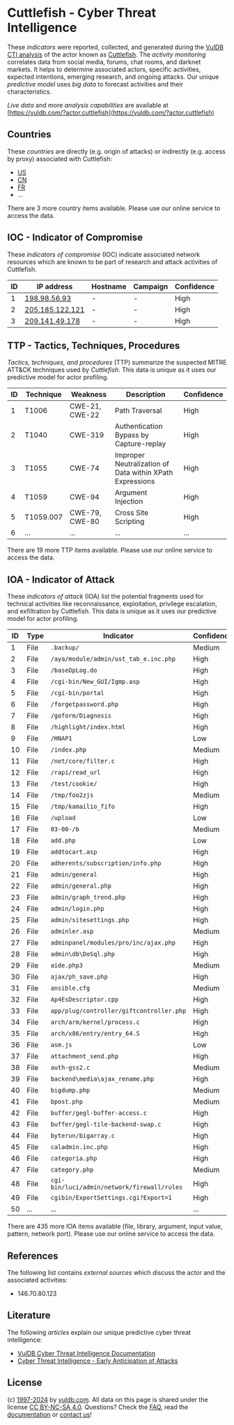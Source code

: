 # Cuttlefish - Cyber Threat Intelligence

These _indicators_ were reported, collected, and generated during the [VulDB CTI analysis](https://vuldb.com/?kb.cti) of the actor known as [Cuttlefish](https://vuldb.com/?actor.cuttlefish). The _activity monitoring_ correlates data from social media, forums, chat rooms, and darknet markets. It helps to determine associated actors, specific activities, expected intentions, emerging research, and ongoing attacks. Our unique _predictive model_ uses _big data_ to forecast activities and their characteristics.

_Live data_ and more _analysis capabilities_ are available at [https://vuldb.com/?actor.cuttlefish](https://vuldb.com/?actor.cuttlefish)

## Countries

These _countries_ are directly (e.g. origin of attacks) or indirectly (e.g. access by proxy) associated with Cuttlefish:

* [US](https://vuldb.com/?country.us)
* [CN](https://vuldb.com/?country.cn)
* [FR](https://vuldb.com/?country.fr)
* ...

There are 3 more country items available. Please use our online service to access the data.

## IOC - Indicator of Compromise

These _indicators of compromise_ (IOC) indicate associated network resources which are known to be part of research and attack activities of Cuttlefish.

ID | IP address | Hostname | Campaign | Confidence
-- | ---------- | -------- | -------- | ----------
1 | [198.98.56.93](https://vuldb.com/?ip.198.98.56.93) | - | - | High
2 | [205.185.122.121](https://vuldb.com/?ip.205.185.122.121) | - | - | High
3 | [209.141.49.178](https://vuldb.com/?ip.209.141.49.178) | - | - | High

## TTP - Tactics, Techniques, Procedures

_Tactics, techniques, and procedures_ (TTP) summarize the suspected MITRE ATT&CK techniques used by _Cuttlefish_. This data is unique as it uses our predictive model for actor profiling.

ID | Technique | Weakness | Description | Confidence
-- | --------- | -------- | ----------- | ----------
1 | T1006 | CWE-21, CWE-22 | Path Traversal | High
2 | T1040 | CWE-319 | Authentication Bypass by Capture-replay | High
3 | T1055 | CWE-74 | Improper Neutralization of Data within XPath Expressions | High
4 | T1059 | CWE-94 | Argument Injection | High
5 | T1059.007 | CWE-79, CWE-80 | Cross Site Scripting | High
6 | ... | ... | ... | ...

There are 19 more TTP items available. Please use our online service to access the data.

## IOA - Indicator of Attack

These _indicators of attack_ (IOA) list the potential fragments used for technical activities like reconnaissance, exploitation, privilege escalation, and exfiltration by Cuttlefish. This data is unique as it uses our predictive model for actor profiling.

ID | Type | Indicator | Confidence
-- | ---- | --------- | ----------
1 | File | `.backup/` | Medium
2 | File | `/aya/module/admin/ust_tab_e.inc.php` | High
3 | File | `/baseOpLog.do` | High
4 | File | `/cgi-bin/New_GUI/Igmp.asp` | High
5 | File | `/cgi-bin/portal` | High
6 | File | `/forgetpassword.php` | High
7 | File | `/goform/Diagnosis` | High
8 | File | `/highlight/index.html` | High
9 | File | `/HNAP1` | Low
10 | File | `/index.php` | Medium
11 | File | `/net/core/filter.c` | High
12 | File | `/rapi/read_url` | High
13 | File | `/test/cookie/` | High
14 | File | `/tmp/foo2zjs` | Medium
15 | File | `/tmp/kamailio_fifo` | High
16 | File | `/upload` | Low
17 | File | `03-00-/b` | Medium
18 | File | `add.php` | Low
19 | File | `addtocart.asp` | High
20 | File | `adherents/subscription/info.php` | High
21 | File | `admin/general` | High
22 | File | `admin/general.php` | High
23 | File | `admin/graph_trend.php` | High
24 | File | `admin/login.php` | High
25 | File | `admin/sitesettings.php` | High
26 | File | `adminler.asp` | Medium
27 | File | `adminpanel/modules/pro/inc/ajax.php` | High
28 | File | `admin\db\DoSql.php` | High
29 | File | `aide.php3` | Medium
30 | File | `ajax/ph_save.php` | High
31 | File | `ansible.cfg` | Medium
32 | File | `Ap4EsDescriptor.cpp` | High
33 | File | `app/plug/controller/giftcontroller.php` | High
34 | File | `arch/arm/kernel/process.c` | High
35 | File | `arch/x86/entry/entry_64.S` | High
36 | File | `asm.js` | Low
37 | File | `attachment_send.php` | High
38 | File | `auth-gss2.c` | Medium
39 | File | `backend\media\ajax_rename.php` | High
40 | File | `bigdump.php` | Medium
41 | File | `bpost.php` | Medium
42 | File | `buffer/gegl-buffer-access.c` | High
43 | File | `buffer/gegl-tile-backend-swap.c` | High
44 | File | `byterun/bigarray.c` | High
45 | File | `caladmin.inc.php` | High
46 | File | `categoria.php` | High
47 | File | `category.php` | Medium
48 | File | `cgi-bin/luci/admin/network/firewall/rules` | High
49 | File | `cgibin/ExportSettings.cgi?Export=1` | High
50 | ... | ... | ...

There are 435 more IOA items available (file, library, argument, input value, pattern, network port). Please use our online service to access the data.

## References

The following list contains _external sources_ which discuss the actor and the associated activities:

* 146.70.80.123

## Literature

The following _articles_ explain our unique predictive cyber threat intelligence:

* [VulDB Cyber Threat Intelligence Documentation](https://vuldb.com/?kb.cti)
* [Cyber Threat Intelligence - Early Anticipation of Attacks](https://www.scip.ch/en/?labs.20201022)

## License

(c) [1997-2024](https://vuldb.com/?kb.changelog) by [vuldb.com](https://vuldb.com/?kb.about). All data on this page is shared under the license [CC BY-NC-SA 4.0](https://creativecommons.org/licenses/by-nc-sa/4.0/). Questions? Check the [FAQ](https://vuldb.com/?kb.faq), read the [documentation](https://vuldb.com/?kb) or [contact us](https://vuldb.com/?contact)!
